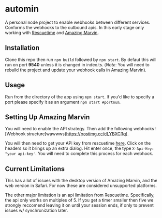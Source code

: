 # automin
A personal node project to enable webhooks between different services. Conforms the webhooks to the outbound apis.
In this early stage only working with [Rescuetime](https://rescuetime.com) and [Amazing Marvin](https://www.amazingmarvin.com).

## Installation

Clone this repo then run `npm build` followed by `npm start`. By defaut this will run on port **9540** unless it is changed in index.ts.
(_Note_: You will need to rebuild the project and update your webhook calls in Amazing Marvin). 

## Usage

Run from the directory of the app using `npm start`. If you'd like to specify a port please specify it as an argument `npm start #portnum`.

## Setting Up Amazing Marvin
You will need to enable the API strategy. Then add the following webhooks ![Webhook structure]wawwws(https://postimg.cc/dLYBXCRq).

You will then need to get your API key from rescuetime [here](https://www.rescuetime.com/anapi/manage). Click on the headers so it brings
up an extra dialog. Hit enter once, the type `X-Api-Key: "your api-key'`. You will need to complete this process for each webhook.

## Current Limitations
This has a lot of issues with the desktop version of Amazing Marvin, and the web version in Safari. For now these are considered 
unsupported platforms. 

The other major limitation is an api limitation from Rescuetime. Specifically, the api only works on multiples of 5. If you get a timer 
smaller then five we strongly reccomend leaving it on until your session ends, if only to prevent issues w/ synchronization later.
